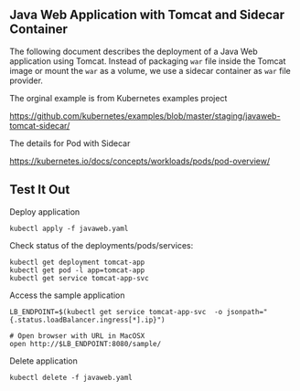 ## Java Web Application with Tomcat and Sidecar Container

The following document describes the deployment of a Java Web application using Tomcat. Instead of packaging `war` file inside the Tomcat image or mount the `war` as a volume, we use a sidecar container as `war` file provider.

The orginal example is from Kubernetes examples project

https://github.com/kubernetes/examples/blob/master/staging/javaweb-tomcat-sidecar/

The details for Pod with Sidecar

https://kubernetes.io/docs/concepts/workloads/pods/pod-overview/

## Test It Out

Deploy application

```
kubectl apply -f javaweb.yaml
```

Check status of the deployments/pods/services:

```
kubectl get deployment tomcat-app
kubectl get pod -l app=tomcat-app
kubectl get service tomcat-app-svc
```

Access the sample application

```
LB_ENDPOINT=$(kubectl get service tomcat-app-svc  -o jsonpath="{.status.loadBalancer.ingress[*].ip}")

# Open browser with URL in MacOSX
open http://$LB_ENDPOINT:8080/sample/
```

Delete application


```
kubectl delete -f javaweb.yaml
```

